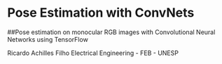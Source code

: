 # Pose Estimation with ConvNets
##Pose estimation on monocular RGB images with Convolutional Neural Networks using TensorFlow

Ricardo Achilles Filho
Electrical Engineering - FEB - UNESP
